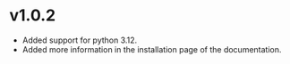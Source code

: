 # v1.0.2

- Added support for python 3.12.
- Added more information in the installation page of the documentation.
